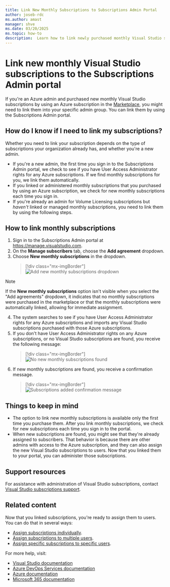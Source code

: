 ```yaml
---
title: Link New Monthly Subscriptions to Subscriptions Admin Portal
author: joseb-rdc
ms.author: amast
manager: shve
ms.date: 03/20/2025
ms.topic: how-to
description:  Learn how to link newly purchased monthly Visual Studio subscriptions to the Subscriptions Admin portal.
---
```


# Link new monthly Visual Studio subscriptions to the Subscriptions Admin portal

If you're an Azure admin and purchased new monthly Visual Studio subscriptions by using an Azure subscription in the [Marketplace](https://marketplace.visualstudio.com/subscriptions), you might need to link them into your specific admin group. You can link them by using the Subscriptions Admin portal.

## How do I know if I need to link my subscriptions?

Whether you need to link your subscription depends on the type of subscriptions your organization already has, and whether you're a new admin.

* If you're a new admin, the first time you sign in to the Subscriptions Admin portal, we check to see if you have User Access Administrator rights for any Azure subscriptions. If we find monthly subscriptions for you, we link them automatically.
* If you linked or administered monthly subscriptions that you purchased by using an Azure subscription, we check for new monthly subscriptions each time you sign in.
* If you're already an admin for Volume Licensing subscriptions but *haven't* linked or managed monthly subscriptions, you need to link them by using the following steps.

## How to link monthly subscriptions

1. Sign in to the Subscriptions Admin portal at <https://manage.visualstudio.com>.
0. On the **Manage subscribers** tab, choose the **Add agreement** dropdown.
0. Choose **New monthly subscriptions** in the dropdown.
   > [!div class="mx-imgBorder"]
   > ![Add new monthly subscriptions dropdown](_img/add-monthly-subs/add-subs-drop-down.png "Screenshot of Add agreement dropdown with the new monthly subscriptions option highlighted.")

> [!NOTE]
> If the **New monthly subscriptions** option isn't visible when you select the "Add agreements" dropdown, it indicates that no monthly subscriptions were purchased in the marketplace or that the monthly subscriptions were automatically linked, allowing for immediate assignment.

4. The system searches to see if you have User Access Administrator rights for any Azure subscriptions and imports any Visual Studio subscriptions purchased with those Azure subscriptions.
0. If you don't have User Access Administrator rights on any Azure subscriptions, or no Visual Studio subscriptions are found, you receive the following message:
   > [!div class="mx-imgBorder"]
   > ![No new monthly subscriptions found](_img/add-monthly-subs/no-subs-found.png "Screenshot of error message that indicates that no Azure subscriptions or Visual Studio subscriptions are available to you.")
0. If new monthly subscriptions are found, you receive a confirmation message.
   > [!div class="mx-imgBorder"]
   > ![Subscriptions added confirmation message](_img/add-monthly-subs/subs-added-confirmation.png "Screenshot of a message that confirms that new monthly subscriptions have been added.")

## Things to keep in mind

* The option to link new monthly subscriptions is available only the first time you purchase them. After you link monthly subscriptions, we check for new subscriptions each time you sign in to the portal.
* When new subscriptions are found, you might see that they're already assigned to subscribers. That behavior is because there are other admins with access to the Azure subscription, and they can also assign the new Visual Studio subscriptions to users. Now that you linked them to your portal, you can administer those subscriptions.

## Support resources

For assistance with administration of Visual Studio subscriptions, contact [Visual Studio subscriptions support](https://aka.ms/vsadminhelp).

## Related content

Now that you linked subscriptions, you're ready to assign them to users. You can do that in several ways:
* [Assign subscriptions individually](assign-license.md).
* [Assign subscriptions to multiple users](assign-license-bulk.md).
* [Assign specific subscriptions to specific users](assign-guid.md).

For more help, visit:
* [Visual Studio documentation](/visualstudio/)
* [Azure DevOps Services documentation](/azure/devops/)
* [Azure documentation](/azure/)
* [Microsoft 365 documentation](/microsoft-365/)